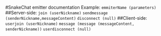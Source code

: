 #SnakeChat emitter documentation
Example: `emmiterName (parameters)`
##Server-side:
`join (userNickname)`
`sendmessage (senderNickname,messageContent)`
`disconnect (null)`
##Client-side:
`userjoin (userNickname)`
`message (message (messageContent, senderNickname))`
`userdisconnect (null)`
